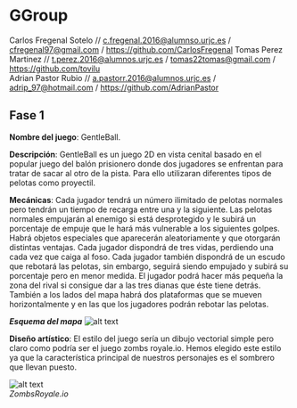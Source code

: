 # GGroup

Carlos Fregenal Sotelo // c.fregenal.2016@alumnso.urjc.es / cfregenal97@gmail.com  / https://github.com/CarlosFregenal
Tomas Perez Martinez // t.perez.2016@alumnos.urjc.es  /  tomas22tomas@gmail.com / https://github.com/tovilu       
Adrian Pastor Rubio // a.pastorr.2016@alumnos.urjc.es / adrip_97@hotmail.com  / https://github.com/AdrianPastor

## Fase 1
**Nombre del juego**: GentleBall.  
  
**Descripción**: GentleBall es un juego 2D en vista cenital basado en el popular juego del balón prisionero donde dos jugadores se enfrentan para tratar de sacar al otro de la pista. Para ello utilizaran diferentes tipos de pelotas como proyectil. 
  
**Mecánicas**: Cada jugador tendrá un número ilimitado de pelotas normales pero tendrán un tiempo de recarga entre una y la siguiente. Las pelotas normales empujarán al enemigo si está desprotegido y le subirá un porcentaje de empuje que le hará más vulnerable a los siguientes golpes. Habrá objetos especiales que aparecerán aleatoriamente y que otorgarán distintas ventajas. Cada jugador dispondrá de tres vidas, perdiendo una cada vez que caiga al foso. Cada jugador también dispondrá de un escudo que rebotará las pelotas, sin embargo, seguirá siendo empujado y subirá su porcentaje pero en menor medida. El jugador podrá hacer más pequeña la zona del rival si consigue dar a las tres dianas que éste tiene detrás. También a los lados del mapa habrá dos plataformas que se mueven horizontalmente y en las que los jugadores podrán rebotar las pelotas.  
  
  **_Esquema del mapa_**
  ![alt text](https://i.imgur.com/b2VC3X5.png)  
    
**Diseño artístico**: El estilo del juego sería un dibujo vectorial simple pero claro como podría ser el juego zombs royale.io. Hemos elegido este estilo ya que la característica principal de nuestros personajes es el sombrero que llevan puesto.  


![alt text](https://cdn.apkmonk.com/images/com.zombs.royale.png)  
  *ZombsRoyale.io*
